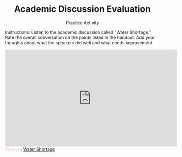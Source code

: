 <h1 align="center">Academic Discussion Evaluation</h1>
<p align="center">Practice Activity</p>

Instructions: Listen to the academic discussion called “Water Shortage.” Rate the overall conversation on the points listed in the handout. Add your thoughts about what the speakers did well and what needs improvement.

<iframe width="560" height="315" src="https://d3c33hcgiwev3.cloudfront.net/NyUI3rPRS2elCN6z0dtnYA.processed/full/360p/index.mp4?Expires=1635811200&Signature=fsFR1R3fSccZkUP8QAhL6eo5BfdagSui-dR342gv4EEK2Rjk~7fraSq~rXNcwxMoRgNEHBRdlu90y71ljrG7zXr87r1GNVdD7FcYtVv0DehzSWslIvTm9N3XG3BLWwgM3sVb8ldaN4iVG23AKA~PwDRRT0ChABteKE7GhI7ugAc_&Key-Pair-Id=APKAJLTNE6QMUY6HBC5A" title="Academic Discussion Evaluation" frameborder="0" allow="accelerometer; autoplay; clipboard-write; encrypted-media; gyroscope; picture-in-picture" allowfullscreen></iframe>
<span style="color:pink">Source</span> : <a href="https://d3c33hcgiwev3.cloudfront.net/NyUI3rPRS2elCN6z0dtnYA.processed/full/360p/index.mp4?Expires=1635811200&Signature=fsFR1R3fSccZkUP8QAhL6eo5BfdagSui-dR342gv4EEK2Rjk~7fraSq~rXNcwxMoRgNEHBRdlu90y71ljrG7zXr87r1GNVdD7FcYtVv0DehzSWslIvTm9N3XG3BLWwgM3sVb8ldaN4iVG23AKA~PwDRRT0ChABteKE7GhI7ugAc_&Key-Pair-Id=APKAJLTNE6QMUY6HBC5A" target=
"_blank">Water Shortage</a>




